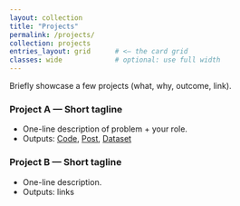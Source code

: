 ```yaml
---
layout: collection
title: "Projects"
permalink: /projects/
collection: projects
entries_layout: grid      # <— the card grid
classes: wide             # optional: use full width
---
```



Briefly showcase a few projects (what, why, outcome, link).

### Project A — Short tagline
- One-line description of problem + your role.
- Outputs: [Code](https://github.com/...), [Post](...), [Dataset](...)

### Project B — Short tagline
- One-line description.
- Outputs: links
